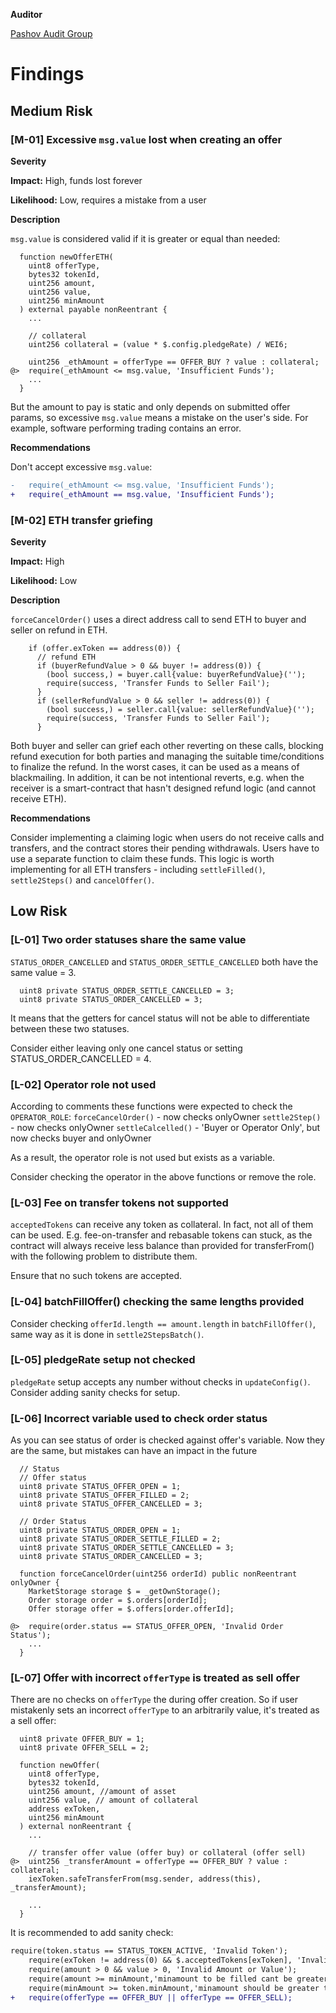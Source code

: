 **Auditor**

[Pashov Audit Group](https://twitter.com/PashovAuditGrp)

# Findings

## Medium Risk

### [M-01] Excessive `msg.value` lost when creating an offer

**Severity**

**Impact:** High, funds lost forever

**Likelihood:** Low, requires a mistake from a user

**Description**

`msg.value` is considered valid if it is greater or equal than needed:

```solidity
  function newOfferETH(
    uint8 offerType,
    bytes32 tokenId,
    uint256 amount,
    uint256 value,
    uint256 minAmount
  ) external payable nonReentrant {
    ...

    // collateral
    uint256 collateral = (value * $.config.pledgeRate) / WEI6;

    uint256 _ethAmount = offerType == OFFER_BUY ? value : collateral;
@>  require(_ethAmount <= msg.value, 'Insufficient Funds');
    ...
  }
```

But the amount to pay is static and only depends on submitted offer params, so excessive `msg.value` means a mistake on the user's side. For example, software performing trading contains an error.

**Recommendations**

Don't accept excessive `msg.value`:

```diff
-   require(_ethAmount <= msg.value, 'Insufficient Funds');
+   require(_ethAmount == msg.value, 'Insufficient Funds');
```

### [M-02] ETH transfer griefing

**Severity**

**Impact:** High

**Likelihood:** Low

**Description**

`forceCancelOrder()` uses a direct address call to send ETH to buyer and seller on refund in ETH.

```
    if (offer.exToken == address(0)) {
      // refund ETH
      if (buyerRefundValue > 0 && buyer != address(0)) {
        (bool success,) = buyer.call{value: buyerRefundValue}('');
        require(success, 'Transfer Funds to Seller Fail');
      }
      if (sellerRefundValue > 0 && seller != address(0)) {
        (bool success,) = seller.call{value: sellerRefundValue}('');
        require(success, 'Transfer Funds to Seller Fail');
      }
```

Both buyer and seller can grief each other reverting on these calls, blocking refund execution for both parties and managing the suitable time/conditions to finalize the refund. In the worst cases, it can be used as a means of blackmailing.
In addition, it can be not intentional reverts, e.g. when the receiver is a smart-contract that hasn't designed refund logic (and cannot receive ETH).

**Recommendations**

Consider implementing a claiming logic when users do not receive calls and transfers, and the contract stores their pending withdrawals. Users have to use a separate function to claim these funds.
This logic is worth implementing for all ETH transfers - including `settleFilled()`, `settle2Steps()` and `cancelOffer()`.

## Low Risk

### [L-01] Two order statuses share the same value

`STATUS_ORDER_CANCELLED` and `STATUS_ORDER_SETTLE_CANCELLED` both have the same value = 3.

```
  uint8 private STATUS_ORDER_SETTLE_CANCELLED = 3;
  uint8 private STATUS_ORDER_CANCELLED = 3;
```

It means that the getters for cancel status will not be able to differentiate between these two statuses.

Consider either leaving only one cancel status or setting STATUS_ORDER_CANCELLED = 4.

### [L-02] Operator role not used

According to comments these functions were expected to check the `OPERATOR_ROLE`:
`forceCancelOrder()` - now checks onlyOwner
`settle2Step()` - now checks onlyOwner
`settleCalcelled()` - 'Buyer or Operator Only', but now checks buyer and onlyOwner

As a result, the operator role is not used but exists as a variable.

Consider checking the operator in the above functions or remove the role.

### [L-03] Fee on transfer tokens not supported

`acceptedTokens` can receive any token as collateral. In fact, not all of them can be used. E.g. fee-on-transfer and rebasable tokens can stuck, as the contract will always receive less balance than provided for transferFrom() with the following problem to distribute them.

Ensure that no such tokens are accepted.

### [L-04] batchFillOffer() checking the same lengths provided

Consider checking `offerId.length == amount.length` in `batchFillOffer()`, same way as it is done in `settle2StepsBatch()`.

### [L-05] pledgeRate setup not checked

`pledgeRate` setup accepts any number without checks in `updateConfig()`.
Consider adding sanity checks for setup.

### [L-06] Incorrect variable used to check order status

As you can see status of order is checked against offer's variable. Now they are the same, but mistakes can have an impact in the future

```solidity
  // Status
  // Offer status
  uint8 private STATUS_OFFER_OPEN = 1;
  uint8 private STATUS_OFFER_FILLED = 2;
  uint8 private STATUS_OFFER_CANCELLED = 3;

  // Order Status
  uint8 private STATUS_ORDER_OPEN = 1;
  uint8 private STATUS_ORDER_SETTLE_FILLED = 2;
  uint8 private STATUS_ORDER_SETTLE_CANCELLED = 3;
  uint8 private STATUS_ORDER_CANCELLED = 3;

  function forceCancelOrder(uint256 orderId) public nonReentrant onlyOwner {
    MarketStorage storage $ = _getOwnStorage();
    Order storage order = $.orders[orderId];
    Offer storage offer = $.offers[order.offerId];

@>  require(order.status == STATUS_OFFER_OPEN, 'Invalid Order Status');
    ...
  }
```

### [L-07] Offer with incorrect `offerType` is treated as sell offer

There are no checks on `offerType` the during offer creation. So if user mistakenly sets an incorrect `offerType` to an arbitrarily value, it's treated as a sell offer:

```solidity
  uint8 private OFFER_BUY = 1;
  uint8 private OFFER_SELL = 2;

  function newOffer(
    uint8 offerType,
    bytes32 tokenId,
    uint256 amount, //amount of asset
    uint256 value, // amount of collateral
    address exToken,
    uint256 minAmount
  ) external nonReentrant {
    ...

    // transfer offer value (offer buy) or collateral (offer sell)
@>  uint256 _transferAmount = offerType == OFFER_BUY ? value : collateral;
    iexToken.safeTransferFrom(msg.sender, address(this), _transferAmount);

    ...
  }
```

It is recommended to add sanity check:

```diff
require(token.status == STATUS_TOKEN_ACTIVE, 'Invalid Token');
    require(exToken != address(0) && $.acceptedTokens[exToken], 'Invalid Offer Token');
    require(amount > 0 && value > 0, 'Invalid Amount or Value');
    require(amount >= minAmount,'minamount to be filled cant be greater then amount');
    require(minAmount >= token.minAmount,'minamount should be greater then eual to market global minamount');
+   require(offerType == OFFER_BUY || offerType == OFFER_SELL);
```

